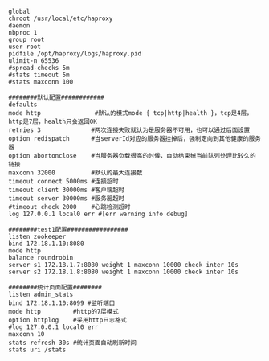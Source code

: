     global  
    chroot /usr/local/etc/haproxy  
    daemon  
    nbproc 1  
    group root  
    user root  
    pidfile /opt/haproxy/logs/haproxy.pid  
    ulimit-n 65536  
    #spread-checks 5m   
    #stats timeout 5m  
    #stats maxconn 100  
    
    ########默认配置############  
    defaults  
    mode http               #默认的模式mode { tcp|http|health }，tcp是4层，http是7层，health只会返回OK  
    retries 3              #两次连接失败就认为是服务器不可用，也可以通过后面设置  
    option redispatch      #当serverId对应的服务器挂掉后，强制定向到其他健康的服务器  
    option abortonclose    #当服务器负载很高的时候，自动结束掉当前队列处理比较久的链接  
    maxconn 32000          #默认的最大连接数  
    timeout connect 5000ms #连接超时  
    timeout client 30000ms #客户端超时  
    timeout server 30000ms #服务器超时  
    #timeout check 2000    #心跳检测超时  
    log 127.0.0.1 local0 err #[err warning info debug]  
    
    ########test1配置#################  
    listen zookeeper  
    bind 172.18.1.10:8080
    mode http 
    balance roundrobin  
    server s1 172.18.1.7:8080 weight 1 maxconn 10000 check inter 10s  
    server s2 172.18.1.8:8080 weight 1 maxconn 10000 check inter 10s
    
    ########统计页面配置########  
    listen admin_stats  
    bind 172.18.1.10:8099 #监听端口  
    mode http         #http的7层模式  
    option httplog    #采用http日志格式  
    #log 127.0.0.1 local0 err  
    maxconn 10  
    stats refresh 30s #统计页面自动刷新时间  
    stats uri /stats  
